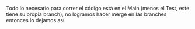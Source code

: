 Todo lo necesario para correr el código está en el Main (menos el Test, este tiene su propia branch), no logramos hacer merge en las branches entonces lo dejamos así.
